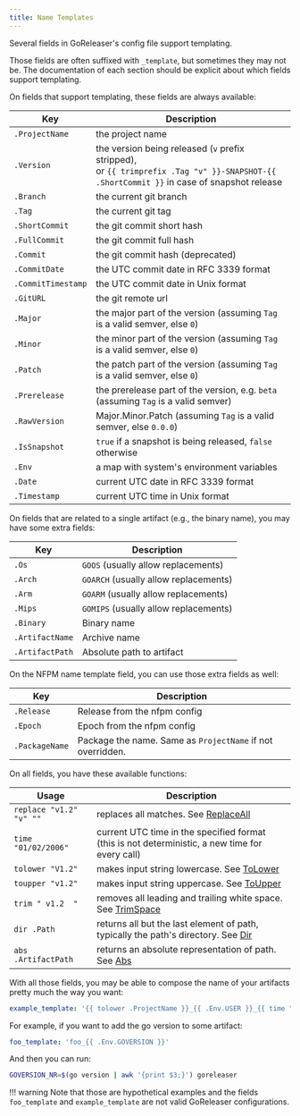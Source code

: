 ```yaml
---
title: Name Templates
---
```


Several fields in GoReleaser's config file support templating.

Those fields are often suffixed with `_template`, but sometimes they may not
be. The documentation of each section should be explicit about which fields
support templating.

On fields that support templating, these fields are always available:

| Key                | Description                                                                                                                  |
|--------------------|------------------------------------------------------------------------------------------------------------------------------|
| `.ProjectName`     | the project name                                                                                                             |
| `.Version`         | the version being released (`v` prefix stripped),<br>or `{{ trimprefix .Tag "v" }}-SNAPSHOT-{{ .ShortCommit }}` in case of snapshot release |
| `.Branch`          | the current git branch                                                                                                       |
| `.Tag`             | the current git tag                                                                                                          |
| `.ShortCommit`     | the git commit short hash                                                                                                    |
| `.FullCommit`      | the git commit full hash                                                                                                     |
| `.Commit`          | the git commit hash (deprecated)                                                                                             |
| `.CommitDate`      | the UTC commit date in RFC 3339 format                                                                                       |
| `.CommitTimestamp` | the UTC commit date in Unix format                                                                                           |
| `.GitURL`          | the git remote url                                                                                                           |
| `.Major`           | the major part of the version (assuming `Tag` is a valid semver, else `0`)                                                   |
| `.Minor`           | the minor part of the version (assuming `Tag` is a valid semver, else `0`)                                                   |
| `.Patch`           | the patch part of the version (assuming `Tag` is a valid semver, else `0`)                                                   |
| `.Prerelease`      | the prerelease part of the version, e.g. `beta` (assuming `Tag` is a valid semver)                                           |
| `.RawVersion`      | Major.Minor.Patch (assuming `Tag` is a valid semver, else `0.0.0`)                                                           |
| `.IsSnapshot`      | `true` if a snapshot is being released, `false` otherwise                                                                    |
| `.Env`             | a map with system's environment variables                                                                                    |
| `.Date`            | current UTC date in RFC 3339 format                                                                                          |
| `.Timestamp`       | current UTC time in Unix format                                                                                              |

On fields that are related to a single artifact (e.g., the binary name), you
may have some extra fields:

| Key             | Description                           |
|-----------------|---------------------------------------|
| `.Os`           | `GOOS` (usually allow replacements)   |
| `.Arch`         | `GOARCH` (usually allow replacements) |
| `.Arm`          | `GOARM` (usually allow replacements)  |
| `.Mips`         | `GOMIPS` (usually allow replacements) |
| `.Binary`       | Binary name                           |
| `.ArtifactName` | Archive name                          |
| `.ArtifactPath` | Absolute path to artifact             |

On the NFPM name template field, you can use those extra fields as well:

| Key            | Description                                                |
|----------------|------------------------------------------------------------|
| `.Release`     | Release from the nfpm config                               |
| `.Epoch`       | Epoch from the nfpm config                                 |
| `.PackageName` | Package the name. Same as `ProjectName` if not overridden. |

On all fields, you have these available functions:

| Usage                   | Description                                                                                                                    |
|-------------------------|--------------------------------------------------------------------------------------------------------------------------------|
| `replace "v1.2" "v" ""` | replaces all matches. See [ReplaceAll](https://golang.org/pkg/strings/#ReplaceAll)                                             |
| `time "01/02/2006"`     | current UTC time in the specified format (this is not deterministic, a new time for every call)                                |
| `tolower "V1.2"`        | makes input string lowercase. See [ToLower](https://golang.org/pkg/strings/#ToLower)                                           |
| `toupper "v1.2"`        | makes input string uppercase. See [ToUpper](https://golang.org/pkg/strings/#ToUpper)                                           |
| `trim " v1.2  "`        | removes all leading and trailing white space. See [TrimSpace](https://golang.org/pkg/strings/#TrimSpace)                       |
| `dir .Path`             | returns all but the last element of path, typically the path's directory. See [Dir](https://golang.org/pkg/path/filepath/#Dir) |
| `abs .ArtifactPath`     | returns an absolute representation of path. See [Abs](https://golang.org/pkg/path/filepath/#Abs)                               |

With all those fields, you may be able to compose the name of your artifacts
pretty much the way you want:

```yaml
example_template: '{{ tolower .ProjectName }}_{{ .Env.USER }}_{{ time "2006" }}'
```

For example, if you want to add the go version to some artifact:

```yaml
foo_template: 'foo_{{ .Env.GOVERSION }}'
```

And then you can run:

```sh
GOVERSION_NR=$(go version | awk '{print $3;}') goreleaser
```

!!! warning
    Note that those are hypothetical examples and the fields `foo_template` and
    `example_template` are not valid GoReleaser configurations.
